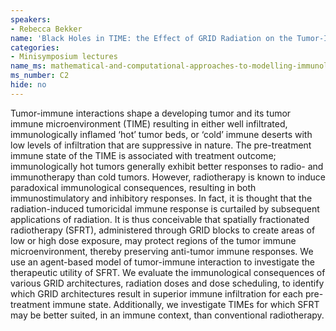 ```yaml
---
speakers:
- Rebecca Bekker
name: 'Black Holes in TIME: the Effect of GRID Radiation on the Tumor-Immune Micro-environment'
categories:
- Minisymposium lectures
name_ms: mathematical-and-computational-approaches-to-modelling-immunology
ms_number: C2
hide: no
---
```

Tumor-immune interactions shape a developing tumor and its tumor immune microenvironment (TIME) resulting in either well infiltrated, immunologically inflamed ‘hot’ tumor beds, or ‘cold’ immune deserts with low levels of infiltration that are suppressive in nature. The pre-treatment immune state of the TIME is associated with treatment outcome; immunologically hot tumors generally exhibit better responses to radio- and immunotherapy than cold tumors. However, radiotherapy is known to induce paradoxical immunological consequences, resulting in both immunostimulatory and inhibitory responses. In fact, it is thought that the radiation-induced tumoricidal immune response is curtailed by subsequent applications of radiation. It is thus conceivable that spatially fractionated radiotherapy (SFRT), administered through GRID blocks to create areas of low or high dose exposure, may protect regions of the tumor immune microenvironment, thereby preserving anti-tumor immune responses. We use an agent-based model of tumor-immune interaction to investigate the therapeutic utility of SFRT. We evaluate the immunological consequences of various GRID architectures, radiation doses and dose scheduling, to identify which GRID architectures result in superior immune infiltration for each pre-treatment immune state. Additionally, we investigate TIMEs for which SFRT may be better suited, in an immune context, than conventional radiotherapy.


